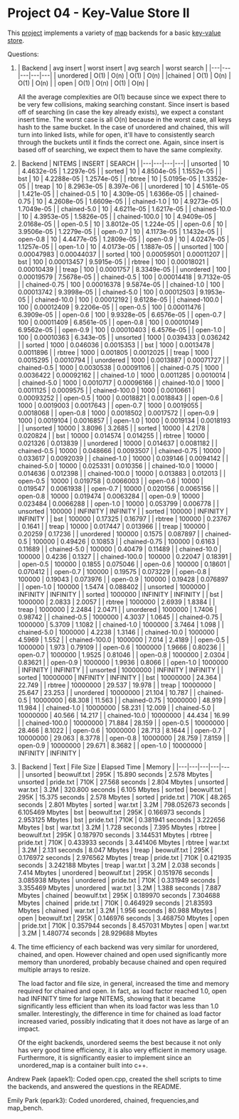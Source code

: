 Project 04 - Key-Value Store II
===============================

This [project] implements a variety of [map] backends for a basic [key-value
store].

[project]:          https://www3.nd.edu/~pbui/teaching/cse.30331.fa16/project04.html
[map]:              https://en.wikipedia.org/wiki/Associative_array
[key-value store]:  https://en.wikipedia.org/wiki/Key-value_database


Questions:

1. | Backend | avg insert | worst insert | avg search | worst search |
|---|---|---|---|---|
| unordered | O(1) | O(n) | O(1) | O(n) |
|chained | O(1) | O(n) | O(1) | O(n) |
| open | O(1) | O(n) | O(1) | O(n) |

    All the average complexities are O(1) because since we expect there to be very few collisions, making searching constant. Since insert is based off of searching (in case the key already exists), we expect a constant insert time.
    The worst case is all O(n) because in the worst case, all keys hash to the same bucket. In the case of unordered and chained, this will turn into linked lists, while for open, it'll have to consistently search through the buckets until it finds the correct one. Again, since insert is based off of searching, we expect them to have the same complexity.

2. | Backend | NITEMS | INSERT | SEARCH |
|---|---|---|---|
| unsorted | 10 | 4.4632e-05 | 1.2297e-05 |
| sorted | 10 | 4.8504e-05 | 1.1552e-05 |
| bst | 10 | 4.2288e-05 | 1.2574e-05 |
| rbtree | 10 | 5.0195e-05 | 1.3352e-05 |
| treap | 10 | 8.2963e-05 | 8.397e-06 |
| unordered | 10 | 4.5161e-05 | 1.421e-05 |
| chained-0.5 | 10 | 4.309e-05 | 1.6366e-05 |
| chained-0.75 | 10 | 4.2608e-05 | 1.6609e-05 |
| chained-1.0 | 10 | 4.9273e-05 | 1.7049e-05 |
| chained-5.0 | 10 | 4.6211e-05 | 1.6217e-05 |
| chained-10.0 | 10 | 4.3953e-05 | 1.5826e-05 |
| chained-100.0 | 10 | 4.9409e-05 | 2.0168e-05 |
| open-0.5 | 10 | 3.8012e-05 | 1.224e-05 |
| open-0.6 | 10 | 3.9506e-05 | 1.2279e-05 |
| open-0.7 | 10 | 4.1173e-05 | 1.1432e-05 |
| open-0.8 | 10 | 4.4477e-05 | 1.2809e-05 |
| open-0.9 | 10 | 4.0247e-05 | 1.1257e-05 |
| open-1.0 | 10 | 4.0173e-05 | 1.1887e-05 |
| unsorted | 100 | 0.00047983 | 0.00044037 |
| sorted | 100 | 0.00059501 | 0.00011207 |
| bst | 100 | 0.00013457 | 9.5915e-05 |
| rbtree | 100 | 0.00018021 | 0.00010439 |
| treap | 100 | 0.0001757 | 8.3349e-05 |
| unordered | 100 | 0.00019579 | 7.5678e-05 |
| chained-0.5 | 100 | 0.00014418 | 9.7132e-05 |
| chained-0.75 | 100 | 0.00016378 | 9.5874e-05 |
| chained-1.0 | 100 | 0.00013742 | 9.3998e-05 |
| chained-5.0 | 100 | 0.00012503 | 9.1953e-05 |
| chained-10.0 | 100 | 0.00012192 | 9.6128e-05 |
| chained-100.0 | 100 | 0.00012409 | 9.2206e-05 |
| open-0.5 | 100 | 0.00011476 | 6.3909e-05 |
| open-0.6 | 100 | 9.9328e-05 | 6.6576e-05 |
| open-0.7 | 100 | 0.00011409 | 6.8561e-05 |
| open-0.8 | 100 | 0.00010149 | 6.9562e-05 |
| open-0.9 | 100 | 0.00010403 | 6.4576e-05 |
| open-1.0 | 100 | 0.00010363 | 6.343e-05 |
| unsorted | 1000 | 0.039433 | 0.036242 |
| sorted | 1000 | 0.046036 | 0.0015353 |
| bst | 1000 | 0.0013478 | 0.0011896 |
| rbtree | 1000 | 0.001805 | 0.0012025 |
| treap | 1000 | 0.0015295 | 0.0010794 |
| unordered | 1000 | 0.0013887 | 0.00071727 |
| chained-0.5 | 1000 | 0.0030538 | 0.00091106 |
| chained-0.75 | 1000 | 0.0036422 | 0.00092162 |
| chained-1.0 | 1000 | 0.0011285 | 0.0010014 |
| chained-5.0 | 1000 | 0.0010717 | 0.00096166 |
| chained-10.0 | 1000 | 0.0011125 | 0.0009575 |
| chained-100.0 | 1000 | 0.0010661 | 0.00093252 |
| open-0.5 | 1000 | 0.0018821 | 0.0018843 |
| open-0.6 | 1000 | 0.0019003 | 0.0017643 |
| open-0.7 | 1000 | 0.0019055 | 0.0018068 |
| open-0.8 | 1000 | 0.0018502 | 0.0017572 |
| open-0.9 | 1000 | 0.0019104 | 0.0016857 |
| open-1.0 | 1000 | 0.0019134 | 0.0018193 |
| unsorted | 10000 | 3.8096 | 3.2685 |
| sorted | 10000 | 4.2178 | 0.020824 |
| bst | 10000 | 0.014574 | 0.014255 |
| rbtree | 10000 | 0.021326 | 0.013839 |
| unordered | 10000 | 0.014637 | 0.0081182 |
| chained-0.5 | 10000 | 0.048666 | 0.0093507 |
| chained-0.75 | 10000 | 0.033617 | 0.0092039 |
| chained-1.0 | 10000 | 0.039146 | 0.0094142 |
| chained-5.0 | 10000 | 0.025331 | 0.010356 |
| chained-10.0 | 10000 | 0.014636 | 0.012398 |
| chained-100.0 | 10000 | 0.013883 | 0.012013 |
| open-0.5 | 10000 | 0.019758 | 0.0066003 |
| open-0.6 | 10000 | 0.019547 | 0.0061938 |
| open-0.7 | 10000 | 0.020156 | 0.0065156 |
| open-0.8 | 10000 | 0.019474 | 0.0063284 |
| open-0.9 | 10000 | 0.023484 | 0.0066288 |
| open-1.0 | 10000 | 0.053799 | 0.006778 |
| unsorted | 100000 | INFINITY | INFINITY |
| sorted | 100000 | INFINITY | INFINITY |
| bst | 100000 | 0.17325 | 0.16797 |
| rbtree | 100000 | 0.23767 | 0.1641 |
| treap | 10000 | 0.017447 | 0.013966 |
| treap | 100000 | 0.20259 | 0.17236 |
| unordered | 100000 | 0.1575 | 0.087897 |
| chained-0.5 | 100000 | 0.49426 | 0.10853 |
| chained-0.75 | 100000 | 0.6163 | 0.11689 |
| chained-5.0 | 100000 | 0.40479 | 0.11489 |
| chained-10.0 | 100000 | 0.4236 | 0.1327 |
| chained-100.0 | 100000 | 0.22047 | 0.18391 |
| open-0.5 | 100000 | 0.1855 | 0.075046 |
| open-0.6 | 100000 | 0.18601 | 0.070412 |
| open-0.7 | 100000 | 0.19575 | 0.073229 |
| open-0.8 | 100000 | 0.19043 | 0.073976 |
| open-0.9 | 100000 | 0.19428 | 0.076897 |
| open-1.0 | 100000 | 1.5474 | 0.088402 |
| unsorted | 1000000 | INFINITY | INFINITY |
| sorted | 1000000 | INFINITY | INFINITY |
| bst | 1000000 | 2.0833 | 2.0057 |
| rbtree | 1000000 | 2.6939 | 1.8384 |
| treap | 1000000 | 2.2484 | 2.0471 |
| unordered | 1000000 | 1.7406 | 0.98742 |
| chained-0.5 | 1000000 | 4.3037 | 1.0645 |
| chained-0.75 | 1000000 | 5.3709 | 1.1082 |
| chained-1.0 | 1000000 | 3.7464 | 1.098 |
| chained-5.0 | 1000000 | 4.2238 | 1.3146 |
| chained-10.0 | 1000000 | 4.5969 | 1.552 |
| chained-100.0 | 1000000 | 7.014 | 2.4189 |
| open-0.5 | 1000000 | 1.973 | 0.79109 |
| open-0.6 | 1000000 | 1.9666 | 0.80236 |
| open-0.7 | 1000000 | 1.9525 | 0.81046 |
| open-0.8 | 1000000 | 2.0304 | 0.83621 |
| open-0.9 | 1000000 | 1.9936 | 0.8066 |
| open-1.0 | 1000000 | INFINITY | INFINITY |
| unsorted | 10000000 | INFINITY | INFINITY |
| sorted | 10000000 | INFINITY | INFINITY |
| bst | 10000000 | 24.364 | 22.749 |
| rbtree | 10000000 | 29.537 | 19.978 |
| treap | 10000000 | 25.647 | 23.253 |
| unordered | 10000000 | 21.104 | 10.787 |
| chained-0.5 | 10000000 | 68.308 | 11.563 |
| chained-0.75 | 10000000 | 48.919 | 11.984 |
| chained-1.0 | 10000000 | 58.231 | 12.009 |
| chained-5.0 | 10000000 | 40.566 | 14.217 |
| chained-10.0 | 10000000 | 44.434 | 16.99 |
| chained-100.0 | 10000000 | 71.884 | 28.159 |
| open-0.5 | 10000000 | 28.466 | 8.1022 |
| open-0.6 | 10000000 | 28.713 | 8.1644 |
| open-0.7 | 10000000 | 29.063 | 8.3778 |
| open-0.8 | 10000000 | 28.759 | 7.8159 |
| open-0.9 | 10000000 | 29.671 | 8.3682 |
| open-1.0 | 10000000 | INFINITY | INFINITY |


3. | Backend | Text | File Size | Elapsed Time | Memory |
|---|---|---|---|---|
| unsorted | beowulf.txt | 295K | 15.890 seconds | 2.578 Mbytes
| unsorted | pride.txt | 710K | 27.568 seconds | 2.804 Mbytes
| unsorted | war.txt | 3.2M | 320.800 seconds | 6.105 Mbytes
| sorted | beowulf.txt | 295K | 15.375 seconds | 2.578 Mbytes
| sorted | pride.txt | 710K | 48.265 seconds | 2.801 Mbytes
| sorted | war.txt | 3.2M | 798.052673 seconds | 6.105469 Mbytes
| bst | beowulf.txt | 295K | 0.166973 seconds | 2.953125 Mbytes
| bst | pride.txt | 710K | 0.381941 seconds | 3.222656 Mbytes
| bst | war.txt | 3.2M | 1.728 seconds | 7.395 Mbytes
| rbtree | beowulf.txt | 295K | 0.187970 seconds | 3.144531 Mbytes
| rbtree | pride.txt | 710K | 0.433933 seconds | 3.441406 Mbytes
| rbtree | war.txt | 3.2M | 2.131 seconds | 8.047 Mbytes
| treap | beowulf.txt | 295K | 0.176972 seconds | 2.976562 Mbytes
| treap | pride.txt | 710K | 0.421935 seconds | 3.242188 Mbytes
| treap | war.txt | 3.2M | 2.038 seconds | 7.414 Mbytes
| unordered | beowulf.txt | 295K | 0.151976 seconds | 3.085938 Mbytes
| unordered | pride.txt | 710K | 0.331949 seconds | 3.355469 Mbytes
| unordered | war.txt | 3.2M | 1.388 seconds | 7.887 Mbytes
| chained | beowulf.txt | 295K | 0.189970 seconds | 7.304688 Mbytes
| chained | pride.txt | 710K | 0.464929 seconds | 21.83593 Mbytes
| chained | war.txt | 3.2M | 1.956 seconds | 80.988 Mbytes
| open | beowulf.txt | 295K | 0.146976 seconds | 3.468750 Mbytes
| open | pride.txt | 710K | 0.357944 seconds | 8.457031 Mbytes
| open | war.txt | 3.2M | 1.480774 seconds | 28.929688 Mbytes

4. The time efficiency of each backend was very similar for unordered, chained, and open. However chained and open used significantly more memory than unordered, probably because chained and open required multiple arrays to resize.

	The load factor and file size, in general, increased the time and memory required for chained and open. In fact, as load factor reached 1.0, open had INFINITY time for large NITEMS, showing that it became significantly less efficient than when its load factor was less than 1.0 smaller. Interestingly, the difference in time for chained as load factor increased varied, possibly indicating that it does not have as large of an impact. 
	
	Of the eight backends, unordered seems the best because it not only has very good time efficiency, it is also very efficient in memory usage. Furthermore, it is significantly easier to implement since an unordered_map is a container built into c++.
	
Andrew Paek (apaek1): Coded open.cpp, created the shell scripts to time the backends, and answered the questions in the README.

Emily Park (epark3): Coded unordered, chained, frequencies,and map_bench.

